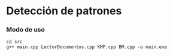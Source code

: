 # Detección de patrones

### Modo de uso
```shell
cd src
g++ main.cpp LectorDocumentos.cpp KMP.cpp BM.cpp -o main.exe
```